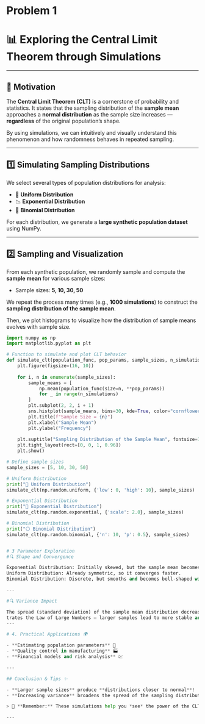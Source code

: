 # Problem 1
# 📊 Exploring the Central Limit Theorem through Simulations

---

## 🎯 Motivation

The **Central Limit Theorem (CLT)** is a cornerstone of probability and statistics. It states that the sampling distribution of the **sample mean** approaches a **normal distribution** as the sample size increases — **regardless** of the original population’s shape. 

By using simulations, we can intuitively and visually understand this phenomenon and how randomness behaves in repeated sampling.

---

## 1️⃣ Simulating Sampling Distributions

We select several types of population distributions for analysis:

- 🎲 **Uniform Distribution**
- 📉 **Exponential Distribution**
- 🎯 **Binomial Distribution**

For each distribution, we generate a **large synthetic population dataset** using NumPy.

---

## 2️⃣ Sampling and Visualization

From each synthetic population, we randomly sample and compute the **sample mean** for various sample sizes:

- Sample sizes: **5, 10, 30, 50**

We repeat the process many times (e.g., **1000 simulations**) to construct the **sampling distribution of the sample mean**.

Then, we plot histograms to visualize how the distribution of sample means evolves with sample size.

````python
import numpy as np
import matplotlib.pyplot as plt

# Function to simulate and plot CLT behavior
def simulate_clt(population_func, pop_params, sample_sizes, n_simulations=1000):
    plt.figure(figsize=(16, 10))
    
    for i, n in enumerate(sample_sizes):
        sample_means = [
            np.mean(population_func(size=n, **pop_params))
            for _ in range(n_simulations)
        ]
        plt.subplot(2, 2, i + 1)
        sns.histplot(sample_means, bins=30, kde=True, color="cornflowerblue")
        plt.title(f"Sample Size = {n}")
        plt.xlabel("Sample Mean")
        plt.ylabel("Frequency")
    
    plt.suptitle("Sampling Distribution of the Sample Mean", fontsize=18)
    plt.tight_layout(rect=[0, 0, 1, 0.96])
    plt.show()

# Define sample sizes
sample_sizes = [5, 10, 30, 50]

# Uniform Distribution
print("🔷 Uniform Distribution")
simulate_clt(np.random.uniform, {'low': 0, 'high': 10}, sample_sizes)

# Exponential Distribution
print("🔶 Exponential Distribution")
simulate_clt(np.random.exponential, {'scale': 2.0}, sample_sizes)

# Binomial Distribution
print("⚪ Binomial Distribution")
simulate_clt(np.random.binomial, {'n': 10, 'p': 0.5}, sample_sizes)


# 3️ Parameter Exploration
#🔍 Shape and Convergence

Exponential Distribution: Initially skewed, but the sample mean becomes more symmetric as sample size increases.
Uniform Distribution: Already symmetric, so it converges faster.
Binomial Distribution: Discrete, but smooths and becomes bell-shaped with larger samples.

---

#🔍 Variance Impact

The spread (standard deviation) of the sample mean distribution decreases as the sample size increases.
trates the Law of Large Numbers — larger samples lead to more stable and reliable estimates.
---

# 4. Practical Applications 🌍

- **Estimating population parameters** 🧾
- **Quality control in manufacturing** 🏭
- **Financial models and risk analysis** 💹

---

## Conclusion & Tips ✨

- **Larger sample sizes** produce **distributions closer to normal**!
- **Increasing variance** broadens the spread of the sampling distribution.

> 🚀 **Remember:** These simulations help you *see* the power of the CLT and understand its real-world importance!

---
